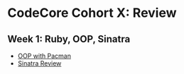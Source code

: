 # CodeCore Cohort X: Review

## Week 1: Ruby, OOP, Sinatra
  * [OOP with Pacman](https://github.com/CodeCoreYVR/oct-2015-ruby-and-html/tree/master/review/week_one)
  * [Sinatra Review](https://github.com/CodeCoreYVR/oct-2015-ruby-and-html/tree/master/review/week_one/sinatra_review)
